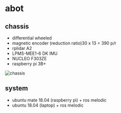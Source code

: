 # abot

## chassis
- differential wheeled
- magnetic encoder (reduction ratio)30 x 13 = 390 p/r
- rplidar A2
- LPMS-MEE1-6 DK IMU
- NUCLEO F303ZE
- raspberry pi 3B+

![chassis](https://img.alicdn.com/imgextra/i3/723377223/O1CN01MMJ1tv23EBLUCIBpj_!!723377223.jpg)

## system
- ubuntu mate 18.04 (raspberry pi) + ros melodic
- ubuntu 18.04 (laptop) + ros melodic
